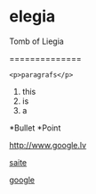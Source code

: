 # elegia
Tomb of Liegia

==============
```
<p>paragrafs</p>
```

1. this
2. is
3. a

*Bullet
*Point

http://www.google.lv

[saite](http://www.draugiem.lv)

[google](http://www.google.lv)
